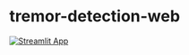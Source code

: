 # tremor-detection-web

[![Streamlit App](https://static.streamlit.io/badges/streamlit_badge_black_white.svg)](https://share.streamlit.io/vincentchung19/tremor-detection-web/main/)
